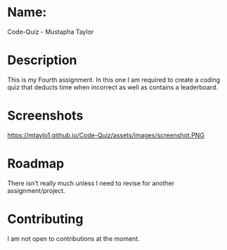 # Name:  
Code-Quiz - Mustapha Taylor    

# Description
This is my Fourth assignment. In this one I am required to create a coding quiz that deducts time when incorrect as well as contains a leaderboard. 

# Screenshots

https://mtaylo1.github.io/Code-Quiz/assets/images/screenshot.PNG

# Roadmap
There isn't really much unless I need to revise for another assignment/project.

# Contributing 
I am not open to contributions at the moment. 


